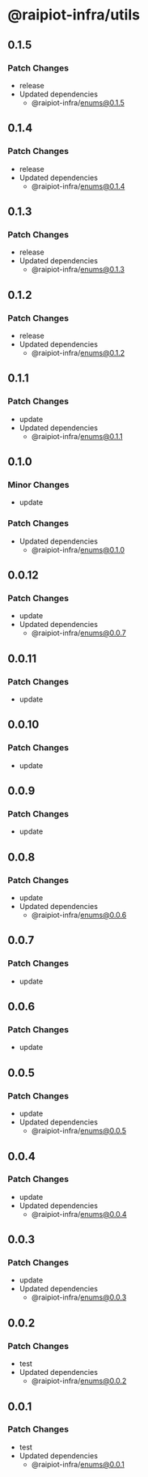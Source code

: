 # @raipiot-infra/utils

## 0.1.5

### Patch Changes

- release
- Updated dependencies
  - @raipiot-infra/enums@0.1.5

## 0.1.4

### Patch Changes

- release
- Updated dependencies
  - @raipiot-infra/enums@0.1.4

## 0.1.3

### Patch Changes

- release
- Updated dependencies
  - @raipiot-infra/enums@0.1.3

## 0.1.2

### Patch Changes

- release
- Updated dependencies
  - @raipiot-infra/enums@0.1.2

## 0.1.1

### Patch Changes

- update
- Updated dependencies
  - @raipiot-infra/enums@0.1.1

## 0.1.0

### Minor Changes

- update

### Patch Changes

- Updated dependencies
  - @raipiot-infra/enums@0.1.0

## 0.0.12

### Patch Changes

- update
- Updated dependencies
  - @raipiot-infra/enums@0.0.7

## 0.0.11

### Patch Changes

- update

## 0.0.10

### Patch Changes

- update

## 0.0.9

### Patch Changes

- update

## 0.0.8

### Patch Changes

- update
- Updated dependencies
  - @raipiot-infra/enums@0.0.6

## 0.0.7

### Patch Changes

- update

## 0.0.6

### Patch Changes

- update

## 0.0.5

### Patch Changes

- update
- Updated dependencies
  - @raipiot-infra/enums@0.0.5

## 0.0.4

### Patch Changes

- update
- Updated dependencies
  - @raipiot-infra/enums@0.0.4

## 0.0.3

### Patch Changes

- update
- Updated dependencies
  - @raipiot-infra/enums@0.0.3

## 0.0.2

### Patch Changes

- test
- Updated dependencies
  - @raipiot-infra/enums@0.0.2

## 0.0.1

### Patch Changes

- test
- Updated dependencies
  - @raipiot-infra/enums@0.0.1
